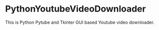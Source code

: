 # PythonYoutubeVideoDownloader
This is Python Pytube and Tkinter GUI based Youtube video downloader. 

